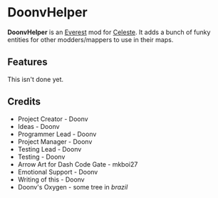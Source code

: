 # DoonvHelper

**DoonvHelper** is an [Everest](https://github.com/EverestAPI/Everest) mod for [Celeste](https://store.steampowered.com/app/504230/Celeste/). It adds a bunch of funky entities for other modders/mappers to use in their maps.

## Features

This isn't done yet.

## Credits

- Project Creator - Doonv
- Ideas - Doonv
- Programmer Lead - Doonv
- Project Manager - Doonv
- Testing Lead - Doonv
- Testing - Doonv
- Arrow Art for Dash Code Gate - mkboi27
- Emotional Support - Doonv
- Writing of this - Doonv
- Doonv's Oxygen - some tree in *brazil*
